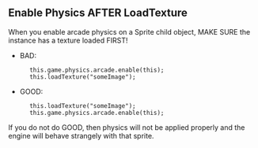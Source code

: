 ## Enable Physics AFTER LoadTexture

When you enable arcade physics on a Sprite child object, MAKE SURE the instance has a texture loaded FIRST!

* BAD:
```
      this.game.physics.arcade.enable(this);
      this.loadTexture("someImage");
```

* GOOD:
```
      this.loadTexture("someImage");
      this.game.physics.arcade.enable(this);
```

If you do not do GOOD, then physics will not be applied properly and the engine will behave strangely with that sprite.
